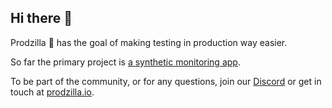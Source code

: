 ## Hi there 👋

Prodzilla 🦖 has the goal of making testing in production way easier. 

So far the primary project is [a synthetic monitoring app](https://github.com/Prodzilla).

To be part of the community, or for any questions, join our [Discord](https://discord.gg/ud55NhraUm) or get in touch at [prodzilla.io](https://prodzilla.io/).
